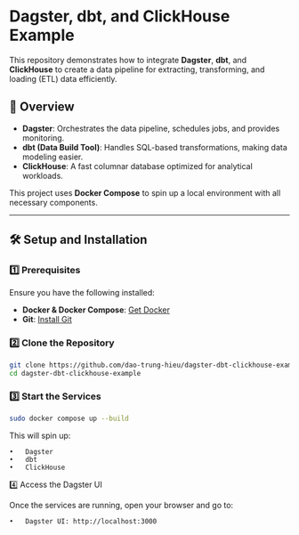 # Dagster, dbt, and ClickHouse Example

This repository demonstrates how to integrate **Dagster**, **dbt**, and **ClickHouse** to create a data pipeline for extracting, transforming, and loading (ETL) data efficiently.

## 🚀 Overview

- **Dagster**: Orchestrates the data pipeline, schedules jobs, and provides monitoring.
- **dbt (Data Build Tool)**: Handles SQL-based transformations, making data modeling easier.
- **ClickHouse**: A fast columnar database optimized for analytical workloads.

This project uses **Docker Compose** to spin up a local environment with all necessary components.

---

## 🛠️ Setup and Installation

### 1️⃣ Prerequisites

Ensure you have the following installed:

- **Docker & Docker Compose**: [Get Docker](https://docs.docker.com/get-docker/)
- **Git**: [Install Git](https://git-scm.com/)

### 2️⃣ Clone the Repository

```bash
git clone https://github.com/dao-trung-hieu/dagster-dbt-clickhouse-example.git
cd dagster-dbt-clickhouse-example
```

### 3️⃣ Start the Services

```bash
sudo docker compose up --build
```
This will spin up:

	•	Dagster
	•	dbt
	•	ClickHouse

4️⃣ Access the Dagster UI

Once the services are running, open your browser and go to:

	•	Dagster UI: http://localhost:3000

